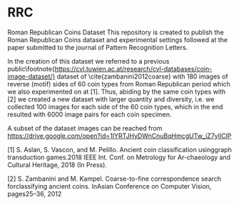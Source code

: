 # RRC
Roman Republican Coins Dataset
This repository is created to publish the Roman Republican Coins dataset and experimental settings followed at the paper submitted to the journal of Pattern Recognition Letters.

In the creation of this dataset we referred to a previous public\footnote{https://cvl.tuwien.ac.at/research/cvl-databases/coin-image-dataset/} dataset of \cite{zambanini2012coarse} with 180 images of reverse (motif) sides of 60 coin types from Roman Republican period which we also experimented on at [1]. Thus, abiding by the same coin types with [2] we created a new dataset with larger quantity and diversity, i.e. we collected 100 images for each side of the 60 coin types, which in the end resulted with 6000 image pairs for each coin specimen. 

A subset of the dataset images can be reached from https://drive.google.com/open?id=1IYRTJHyDWnCnuBqHmcgUTw_iZ7ylIClP




[1] S. Aslan,  S. Vascon,  and M. Pelillo.   Ancient coin classification usinggraph transduction games.2018 IEEE Int. Conf. on Metrology for Ar-chaeology and Cultural Heritage, 2018 (In Press).

[2] S. Zambanini and M. Kampel.  Coarse-to-fine correspondence search forclassifying ancient coins. InAsian Conference on Computer Vision, pages25–36, 2012
